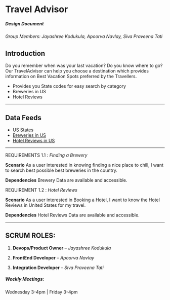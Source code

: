 # Travel Advisor  

##### Design Document

###### Group Members: Jayashree Kodukula, Apoorva Navlay, Siva Praveena Tati

## Introduction  
Do you remember when was your last vacation? Do you know where to go? Our TravelAdvisor can help you choose a destination which provides information on Best Vacation Spots preferred by the Travellers.

- Provides you State codes for easy search by category 
- Breweries in US
- Hotel Reviews  
---
## Data Feeds  
- [US States](https://worldpopulationreview.com/states/state-abbreviations)  
- [Breweries in US](https://api.openbrewerydb.org/breweries)
- [Hotel Reviews in US](https://data.world/datafiniti/hotel-reviews)  

---
REQUIREMENTS 1.1 : *Finding a Brewery*  

**Scenario**
As a user interested in knowing finding a nice place to chill, I want to search best possible best breweries in the country.

**Dependencies**
Brewery Data are available and accessible. 
   
   
REQUIREMENT 1.2 : *Hotel Reviews*  

**Scenario**
As a user interested in Booking a Hotel, I want to know the Hotel Reviews in United States for my travel.

**Dependencies**
Hotel Reviews Data are available and accessible.

---

## SCRUM ROLES: 

1. **Devops/Product Owner** – *Jayashree Kodukula* 

2. **FrontEnd Developer** – *Apoorva Navlay* 

3. **Integration Developer** – *Siva Praveena Tati* 

##### Weekly Meetings: 
Wednesday 3-4pm | Friday 3-4pm
